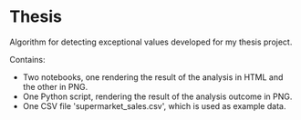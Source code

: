 # Thesis
Algorithm for detecting exceptional values developed for my thesis project.

Contains:
- Two notebooks, one rendering the result of the analysis in HTML and the other in PNG.
- One Python script, rendering the result of the analysis outcome in PNG.
- One CSV file 'supermarket_sales.csv', which is used as example data.

